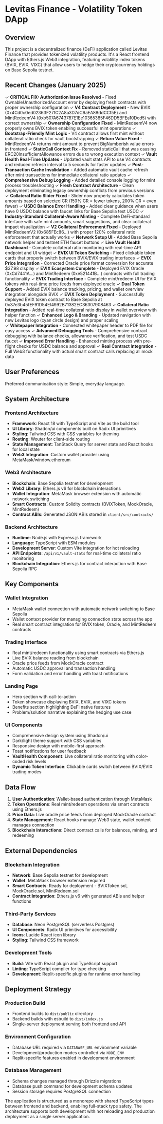 # Levitas Finance - Volatility Token DApp

## Overview

This project is a decentralized finance (DeFi) application called Levitas Finance that provides tokenized volatility products. It's a React frontend DApp with Ethers.js Web3 integration, featuring volatility index tokens (BVIX, EVIX, VIXC) that allow users to hedge their cryptocurrency holdings on Base Sepolia testnet.

## Recent Changes (January 2025)

✓ **CRITICAL FIX: Authorization Issue Resolved** - Fixed OwnableUnauthorizedAccount error by deploying fresh contracts with proper ownership configuration
✓ **V4 Contract Deployment** - New BVIX (0x4Cd0c0ed02363F27fC2A8a3D7dC9aEA88ddCCf5E) and MintRedeemV4 (0xb507A6743787E1Ee10365385F46DD5BFEa10Dcd5) with correct ownership
✓ **Ownership Configuration Fixed** - MintRedeemV4 now properly owns BVIX token enabling successful mint operations
✓ **Bootstrap-Friendly Mint Logic** - V4 contract allows first mint without collateral ratio check for vault bootstrapping
✓ **Return Value Fixed** - MintRedeemV4 returns mint amount to prevent BigNumberish value errors in frontend
✓ **StaticCall Context Fix** - Removed staticCall that was causing ERC20InsufficientAllowance errors due to wrong execution context
✓ **Vault Health Real-Time Updates** - Updated vault stats API to use V4 contracts and reduced refresh interval to 5 seconds for faster updates
✓ **Post-Transaction Cache Invalidation** - Added automatic vault cache refresh after mint transactions for immediate collateral ratio updates
✓ **Comprehensive Debug Logging** - Added detailed console logging for mint process troubleshooting
✓ **Fresh Contract Architecture** - Clean deployment eliminating legacy ownership conflicts from previous versions
✓ **Collateral Ratio Slider Fixed** - Slider now properly calculates token amounts based on selected CR (150% CR = fewer tokens, 200% CR = even fewer)
✓ **USDC Balance Error Handling** - Added clear guidance when users have 0 USDC balance with faucet links for Base Sepolia test USDC
✓ **Industry-Standard Collateral-Aware Minting** - Complete DeFi-standard interface with safe mint amounts, smart suggestions, and clear collateral impact visualization
✓ **V2 Collateral Enforcement Fixed** - Deployed MintRedeemV2 (0x685FEc86...) with proper 120% collateral ratio enforcement that actually works
✓ **Network Setup UI** - Added Base Sepolia network helper and testnet ETH faucet buttons 
✓ **Live Vault Health Dashboard** - Complete collateral ratio monitoring with real-time API endpoint and UI widget
✓ **EVIX UI Token Switching** - Fixed clickable token cards that properly switch between BVIX/EVIX trading interfaces
✓ **EVIX Price Integration** - Corrected Oracle price format conversion for accurate $37.98 display
✓ **EVIX Ecosystem Complete** - Deployed EVIX Oracle (0xCd7441A...) and MintRedeem (0xe521441B...) contracts with full trading functionality
✓ **EVIX Trading Interface** - Complete mint/redeem UI for EVIX tokens with real-time price feeds from deployed oracle
✓ **Dual Token Support** - Added EVIX balance tracking, pricing, and wallet overview integration alongside BVIX
✓ **EVIX Token Deployment** - Successfully deployed EVIX token contract to Base Sepolia at 0x37e3b45fEF91D54Ef4992B71382EC36307908463
✓ **Collateral Ratio Integration** - Added real-time collateral ratio display in wallet overview with helper function
✓ **Enhanced Logo & Branding** - Updated navigation with new Levitas logo (cyan circle design) and proper scaling  
✓ **Whitepaper Integration** - Connected whitepaper header to PDF file for easy access
✓ **Advanced Debugging Tools** - Comprehensive contract debugging with balance checks, allowance verification, and test USDC faucet
✓ **Improved Error Handling** - Enhanced minting process with pre-flight checks for USDC balance and approval
✓ **Real Contract Integration** - Full Web3 functionality with actual smart contract calls replacing all mock data

## User Preferences

Preferred communication style: Simple, everyday language.

## System Architecture

### Frontend Architecture
- **Framework**: React 18 with TypeScript and Vite as the build tool
- **UI Library**: Shadcn/ui components built on Radix UI primitives
- **Styling**: Tailwind CSS with CSS variables for theming
- **Routing**: Wouter for client-side routing
- **State Management**: TanStack Query for server state and React hooks for local state
- **Web3 Integration**: Custom wallet provider using MetaMask/window.ethereum

### Web3 Architecture
- **Blockchain**: Base Sepolia testnet for development
- **Web3 Library**: Ethers.js v6 for blockchain interactions
- **Wallet Integration**: MetaMask browser extension with automatic network switching
- **Smart Contracts**: Custom Solidity contracts (BVIXToken, MockOracle, MintRedeem)
- **Contract ABIs**: Generated JSON ABIs stored in `client/src/contracts/`

### Backend Architecture
- **Runtime**: Node.js with Express.js framework 
- **Language**: TypeScript with ESM modules
- **Development Server**: Custom Vite integration for hot reloading
- **API Endpoints**: `/api/v1/vault-stats` for real-time collateral ratio monitoring
- **Blockchain Integration**: Ethers.js for contract interaction with Base Sepolia RPC

## Key Components

### Wallet Integration
- MetaMask wallet connection with automatic network switching to Base Sepolia
- Wallet context provider for managing connection state across the app
- Real smart contract integration for BVIX token, Oracle, and MintRedeem contracts

### Trading Interface
- Real mint/redeem functionality using smart contracts via Ethers.js
- Live BVIX balance reading from blockchain
- Oracle price feeds from MockOracle contract
- Automatic USDC approval and transaction handling
- Form validation and error handling with toast notifications

### Landing Page
- Hero section with call-to-action
- Token showcase displaying BVIX, EVIX, and VIXC tokens
- Benefits section highlighting DeFi native features
- Problem/solution narrative explaining the hedging use case

### UI Components
- Comprehensive design system using Shadcn/ui
- Dark/light theme support with CSS variables
- Responsive design with mobile-first approach
- Toast notifications for user feedback
- **VaultHealth Component**: Live collateral ratio monitoring with color-coded risk levels
- **Dynamic Token Interface**: Clickable cards switch between BVIX/EVIX trading modes

## Data Flow

1. **User Authentication**: Wallet-based authentication through MetaMask
2. **Token Operations**: Real mint/redeem operations via smart contracts using Ethers.js
3. **Price Data**: Live oracle price feeds from deployed MockOracle contract
4. **State Management**: React hooks manage Web3 state, wallet context manages connection
5. **Blockchain Interactions**: Direct contract calls for balances, minting, and redeeming

## External Dependencies

### Blockchain Integration
- **Network**: Base Sepolia testnet for development
- **Wallet**: MetaMask browser extension required
- **Smart Contracts**: Ready for deployment - BVIXToken.sol, MockOracle.sol, MintRedeem.sol
- **Contract Integration**: Ethers.js v6 with generated ABIs and helper functions

### Third-Party Services
- **Database**: Neon PostgreSQL (serverless Postgres)
- **UI Components**: Radix UI primitives for accessibility
- **Icons**: Lucide React icon library
- **Styling**: Tailwind CSS framework

### Development Tools
- **Build**: Vite with React plugin and TypeScript support
- **Linting**: TypeScript compiler for type checking
- **Development**: Replit-specific plugins for runtime error handling

## Deployment Strategy

### Production Build
- Frontend builds to `dist/public` directory
- Backend builds with esbuild to `dist/index.js`
- Single-server deployment serving both frontend and API

### Environment Configuration
- Database URL required via `DATABASE_URL` environment variable
- Development/production modes controlled via `NODE_ENV`
- Replit-specific features enabled in development environment

### Database Management
- Schema changes managed through Drizzle migrations
- Database push command for development schema updates
- Session storage requires PostgreSQL connection

The application is structured as a monorepo with shared TypeScript types between frontend and backend, enabling full-stack type safety. The architecture supports both development with hot reloading and production deployment as a single server application.